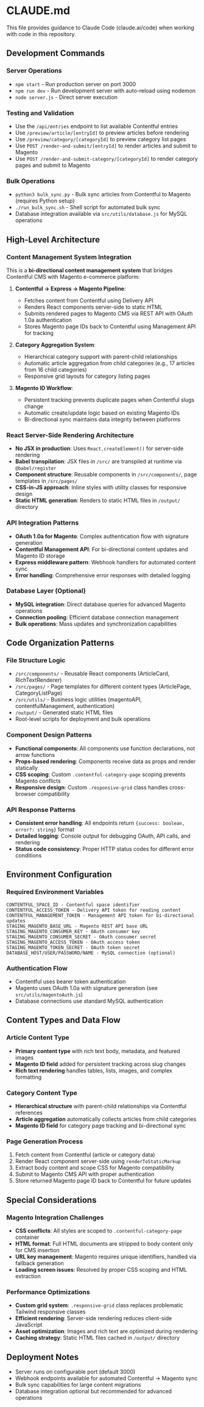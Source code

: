 # CLAUDE.md

This file provides guidance to Claude Code (claude.ai/code) when working with code in this repository.

## Development Commands

### Server Operations
- `npm start` - Run production server on port 3000
- `npm run dev` - Run development server with auto-reload using nodemon
- `node server.js` - Direct server execution

### Testing and Validation
- Use the `/api/entries` endpoint to list available Contentful entries
- Use `/preview/article/[entryId]` to preview articles before rendering
- Use `/preview/category/[categoryId]` to preview category list pages
- Use `POST /render-and-submit/[entryId]` to render articles and submit to Magento
- Use `POST /render-and-submit-category/[categoryId]` to render category pages and submit to Magento

### Bulk Operations
- `python3 bulk_sync.py` - Bulk sync articles from Contentful to Magento (requires Python setup)
- `./run_bulk_sync.sh` - Shell script for automated bulk sync
- Database integration available via `src/utils/database.js` for MySQL operations

## High-Level Architecture

### Content Management System Integration
This is a **bi-directional content management system** that bridges Contentful CMS with Magento e-commerce platform:

1. **Contentful → Express → Magento Pipeline**:
   - Fetches content from Contentful using Delivery API
   - Renders React components server-side to static HTML 
   - Submits rendered pages to Magento CMS via REST API with OAuth 1.0a authentication
   - Stores Magento page IDs back to Contentful using Management API for tracking

2. **Category Aggregation System**:
   - Hierarchical category support with parent-child relationships
   - Automatic article aggregation from child categories (e.g., 17 articles from 16 child categories)
   - Responsive grid layouts for category listing pages

3. **Magento ID Workflow**:
   - Persistent tracking prevents duplicate pages when Contentful slugs change
   - Automatic create/update logic based on existing Magento IDs
   - Bi-directional sync maintains data integrity between platforms

### React Server-Side Rendering Architecture
- **No JSX in production**: Uses `React.createElement()` for server-side rendering
- **Babel transpilation**: JSX files in `/src/` are transpiled at runtime via `@babel/register`
- **Component structure**: Reusable components in `/src/components/`, page templates in `/src/pages/`
- **CSS-in-JS approach**: Inline styles with utility classes for responsive design
- **Static HTML generation**: Renders to static HTML files in `/output/` directory

### API Integration Patterns
- **OAuth 1.0a for Magento**: Complex authentication flow with signature generation
- **Contentful Management API**: For bi-directional content updates and Magento ID storage  
- **Express middleware pattern**: Webhook handlers for automated content sync
- **Error handling**: Comprehensive error responses with detailed logging

### Database Layer (Optional)
- **MySQL integration**: Direct database queries for advanced Magento operations
- **Connection pooling**: Efficient database connection management
- **Bulk operations**: Mass updates and synchronization capabilities

## Code Organization Patterns

### File Structure Logic
- `/src/components/` - Reusable React components (ArticleCard, RichTextRenderer)
- `/src/pages/` - Page templates for different content types (ArticlePage, CategoryListPage)
- `/src/utils/` - Business logic utilities (magentoAPI, contentfulManagement, authentication)
- `/output/` - Generated static HTML files
- Root-level scripts for deployment and bulk operations

### Component Design Patterns
- **Functional components**: All components use function declarations, not arrow functions
- **Props-based rendering**: Components receive data as props and render statically
- **CSS scoping**: Custom `.contentful-category-page` scoping prevents Magento conflicts
- **Responsive design**: Custom `.responsive-grid` class handles cross-browser compatibility

### API Response Patterns
- **Consistent error handling**: All endpoints return `{success: boolean, error?: string}` format
- **Detailed logging**: Console output for debugging OAuth, API calls, and rendering
- **Status code consistency**: Proper HTTP status codes for different error conditions

## Environment Configuration

### Required Environment Variables
```
CONTENTFUL_SPACE_ID - Contentful space identifier
CONTENTFUL_ACCESS_TOKEN - Delivery API token for reading content
CONTENTFUL_MANAGEMENT_TOKEN - Management API token for bi-directional updates
STAGING_MAGENTO_BASE_URL - Magento REST API base URL
STAGING_MAGENTO_CONSUMER_KEY - OAuth consumer key
STAGING_MAGENTO_CONSUMER_SECRET - OAuth consumer secret
STAGING_MAGENTO_ACCESS_TOKEN - OAuth access token
STAGING_MAGENTO_TOKEN_SECRET - OAuth token secret
DATABASE_HOST/USER/PASSWORD/NAME - MySQL connection (optional)
```

### Authentication Flow
- Contentful uses bearer token authentication
- Magento uses OAuth 1.0a with signature generation (see `src/utils/magentoAuth.js`)
- Database connections use standard MySQL authentication

## Content Types and Data Flow

### Article Content Type
- **Primary content type** with rich text body, metadata, and featured images
- **Magento ID field** added for persistent tracking across slug changes
- **Rich text rendering** handles tables, lists, images, and complex formatting

### Category Content Type  
- **Hierarchical structure** with parent-child relationships via Contentful references
- **Article aggregation** automatically collects articles from child categories
- **Magento ID field** for category page tracking and bi-directional sync

### Page Generation Process
1. Fetch content from Contentful (article or category data)
2. Render React component server-side using `renderToStaticMarkup`
3. Extract body content and scope CSS for Magento compatibility
4. Submit to Magento CMS API with proper authentication
5. Store returned Magento page ID back to Contentful for future updates

## Special Considerations

### Magento Integration Challenges
- **CSS conflicts**: All styles are scoped to `.contentful-category-page` container
- **HTML format**: Full HTML documents are stripped to body content only for CMS insertion
- **URL key management**: Magento requires unique identifiers, handled via fallback generation
- **Loading screen issues**: Resolved by proper CSS scoping and HTML extraction

### Performance Optimizations
- **Custom grid system**: `.responsive-grid` class replaces problematic Tailwind responsive classes
- **Efficient rendering**: Server-side rendering reduces client-side JavaScript
- **Asset optimization**: Images and rich text are optimized during rendering
- **Caching strategy**: Static HTML files cached in `/output/` directory

## Deployment Notes
- Server runs on configurable port (default 3000)
- Webhook endpoints available for automated Contentful → Magento sync
- Bulk sync capabilities for large content migrations
- Database integration optional but recommended for advanced operations